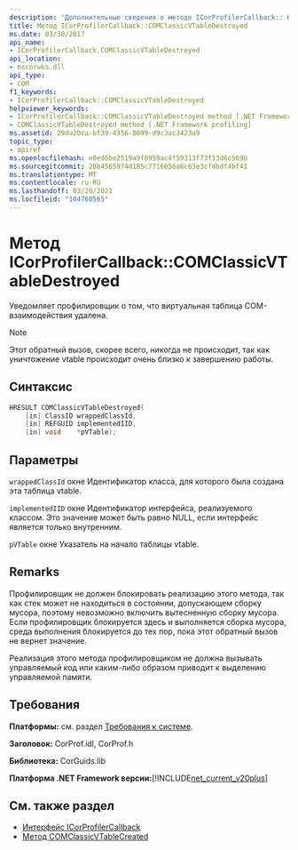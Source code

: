 ```yaml
---
description: 'Дополнительные сведения о методе ICorProfilerCallback:: Комклассиквтабледестройед'
title: Метод ICorProfilerCallback::COMClassicVTableDestroyed
ms.date: 03/30/2017
api_name:
- ICorProfilerCallback.COMClassicVTableDestroyed
api_location:
- mscorwks.dll
api_type:
- COM
f1_keywords:
- ICorProfilerCallback::COMClassicVTableDestroyed
helpviewer_keywords:
- ICorProfilerCallback::COMClassicVTableDestroyed method [.NET Framework profiling]
- COMClassicVTableDestroyed method [.NET Framework profiling]
ms.assetid: 29da20ca-bf39-4356-8099-d9c3ac3423a9
topic_type:
- apiref
ms.openlocfilehash: e8ed6be2519a9f8959ac4f59313f73f13d6c569b
ms.sourcegitcommit: 20b4565974d185c7716656a6c63e3cfdbdf4bf41
ms.translationtype: MT
ms.contentlocale: ru-RU
ms.lasthandoff: 03/20/2021
ms.locfileid: "104760565"
---
```

# <a name="icorprofilercallbackcomclassicvtabledestroyed-method"></a>Метод ICorProfilerCallback::COMClassicVTableDestroyed

Уведомляет профилировщик о том, что виртуальная таблица COM-взаимодействия удалена.  
  
> [!NOTE]
> Этот обратный вызов, скорее всего, никогда не происходит, так как уничтожение vtable происходит очень близко к завершению работы.  
  
## <a name="syntax"></a>Синтаксис  
  
```cpp  
HRESULT COMClassicVTableDestroyed(  
    [in] ClassID wrappedClassId,  
    [in] REFGUID implementedIID,  
    [in] void    *pVTable);  
```  
  
## <a name="parameters"></a>Параметры

`wrappedClassId` окне Идентификатор класса, для которого была создана эта таблица vtable.

`implementedIID` окне Идентификатор интерфейса, реализуемого классом. Это значение может быть равно NULL, если интерфейс является только внутренним.

`pVTable` окне Указатель на начало таблицы vtable.

## <a name="remarks"></a>Remarks  

 Профилировщик не должен блокировать реализацию этого метода, так как стек может не находиться в состоянии, допускающем сборку мусора, поэтому невозможно включить вытесненную сборку мусора. Если профилировщик блокируется здесь и выполняется сборка мусора, среда выполнения блокируется до тех пор, пока этот обратный вызов не вернет значение.  
  
 Реализация этого метода профилировщиком не должна вызывать управляемый код или каким-либо образом приводит к выделению управляемой памяти.  
  
## <a name="requirements"></a>Требования  

 **Платформы:** см. раздел [Требования к системе](../../get-started/system-requirements.md).  
  
 **Заголовок:** CorProf.idl, CorProf.h  
  
 **Библиотека:** CorGuids.lib  
  
 **Платформа .NET Framework версии:**[!INCLUDE[net_current_v20plus](../../../../includes/net-current-v20plus-md.md)]  
  
## <a name="see-also"></a>См. также раздел

- [Интерфейс ICorProfilerCallback](icorprofilercallback-interface.md)
- [Метод COMClassicVTableCreated](icorprofilercallback-comclassicvtablecreated-method.md)
